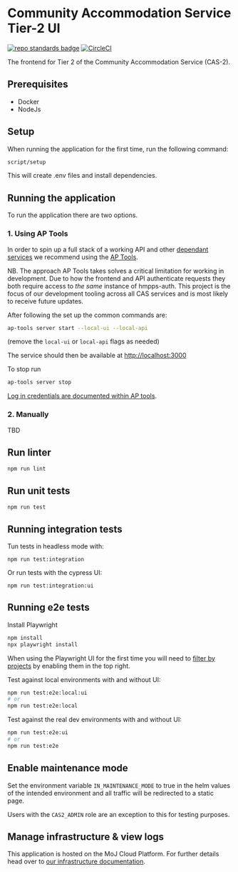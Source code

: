 # Community Accommodation Service Tier-2 UI

[![repo standards badge](https://img.shields.io/badge/dynamic/json?color=blue&style=flat&logo=github&label=MoJ%20Compliant&query=%24.result&url=https%3A%2F%2Foperations-engineering-reports.cloud-platform.service.justice.gov.uk%2Fapi%2Fv1%2Fcompliant_public_repositories%2Fhmpps-community-accommodation-tier-2-ui)](https://operations-engineering-reports.cloud-platform.service.justice.gov.uk/public-github-repositories.html#hmpps-community-accommodation-tier-2-ui "Link to report")
[![CircleCI](https://circleci.com/gh/ministryofjustice/hmpps-community-accommodation-tier-2-ui/tree/main.svg?style=svg)](https://circleci.com/gh/ministryofjustice/hmpps-community-accommodation-tier-2-ui)

The frontend for Tier 2 of the Community Accommodation Service (CAS-2).

## Prerequisites

* Docker
* NodeJs

## Setup

When running the application for the first time, run the following command:

```bash
script/setup
```

This will create .env files and install dependencies.

## Running the application

To run the application there are two options.

### 1. Using AP Tools

In order to spin up a full stack of a working API and other [dependant
services](./docker-compose.yml) we recommend using the [AP
Tools](https://github.com/ministryofjustice/hmpps-approved-premises-tools).

NB. The approach AP Tools takes solves a critical limitation for working in
development. Due to how the frontend and API authenticate requests they both
require access to _the same_ instance of hmpps-auth. This project is the focus
of our development tooling across all CAS services and is most likely to receive
future updates.

After following the set up the common commands are:

```bash
ap-tools server start --local-ui --local-api
```

(remove the `local-ui` or `local-api` flags as needed)

The service should then be available at <http://localhost:3000>

To stop run

```bash
ap-tools server stop
```

[Log in credentials are documented within AP
tools](https://github.com/ministryofjustice/hmpps-approved-premises-tools#start-server).

### 2. Manually

TBD

## Run linter

`npm run lint`

## Run unit tests

`npm run test`

## Running integration tests

Tun tests in headless mode with:

`npm run test:integration`

Or run tests with the cypress UI:

`npm run test:integration:ui`

## Running e2e tests

Install Playwright

```bash
npm install
npx playwright install
```

When using the Playwright UI for the first time you will need to [filter by
projects](https://github.com/ministryofjustice/hmpps-community-accommodation-tier-2-ui/pull/482/files#diff-f679bf1e58e8dddfc6cff0fa37c8e755c8d2cfc9e6b5dc5520a5800beba59a92R19) by enabling them in the top right.

Test against local environments with and without UI:

```bash
npm run test:e2e:local:ui
# or
npm run test:e2e:local
```

Test against the real dev environments with and without UI:

```bash
npm run test:e2e:ui
# or
npm run test:e2e
```

## Enable maintenance mode

Set the environment variable `IN_MAINTENANCE_MODE` to true in the helm values of
the intended environment and all traffic will be redirected to a static page.

Users with the `CAS2_ADMIN` role are an exception to this for testing purposes.

## Manage infrastructure & view logs

This application is hosted on the MoJ Cloud Platform. For further details head
over to [our infrastructure
documentation](https://dsdmoj.atlassian.net/wiki/spaces/AP/pages/4325244964/Manage+infrastructure).
